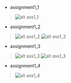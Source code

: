 - assignment1_1
>![alt ass1_1](https://github.com/mokomokoo/COMP9021-Principles-of-Programming-quizzes-and-assignments/blob/master/assignments/Assignment_1/1.png)

- assignment1_2
>![alt ass1_2](https://github.com/mokomokoo/COMP9021-Principles-of-Programming-quizzes-and-assignments/blob/master/assignments/Assignment_1/2.png)
>![alt ass1_2](https://github.com/mokomokoo/COMP9021-Principles-of-Programming-quizzes-and-assignments/blob/master/assignments/Assignment_1/3.png)

- assignment1_3
>![alt ass1_3](https://github.com/mokomokoo/COMP9021-Principles-of-Programming-quizzes-and-assignments/blob/master/assignments/Assignment_1/4.png)
>![alt ass1_3](https://github.com/mokomokoo/COMP9021-Principles-of-Programming-quizzes-and-assignments/blob/master/assignments/Assignment_1/5.png)

- assignment1_4
>![alt ass1_4](https://github.com/mokomokoo/COMP9021-Principles-of-Programming-quizzes-and-assignments/blob/master/assignments/Assignment_1/6.png)
